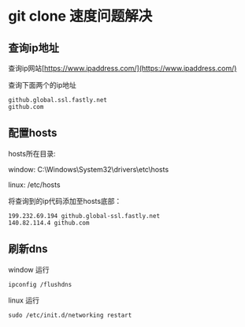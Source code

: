 # git clone 速度问题解决

## 查询ip地址

查询ip网站[https://www.ipaddress.com/](https://www.ipaddress.com/)

查询下面两个的ip地址

```
github.global.ssl.fastly.net
github.com
```

## 配置hosts

hosts所在目录:

window: C:\Windows\System32\drivers\etc\hosts

linux: /etc/hosts

将查询到的ip代码添加至hosts底部：
```
199.232.69.194 github.global-ssl.fastly.net
140.82.114.4 github.com
```

## 刷新dns

window 运行
```
ipconfig /flushdns
```

linux 运行
```
sudo /etc/init.d/networking restart
```